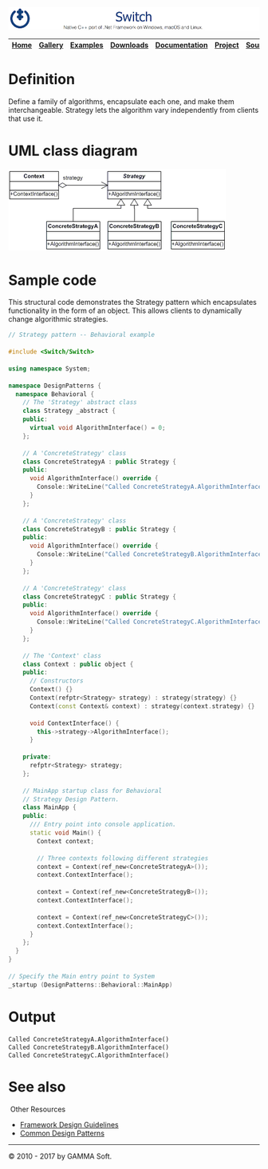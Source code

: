 ![Switch Header](Pictures/SwitchNativeC++port.png)

| [Home](Home.md) | [Gallery](Gallery.md) | [Examples](Examples.md) | [Downloads](Downloads.md) | [Documentation](Documentation.md) | [Project](https://sourceforge.net/projects/switchpro) | [Source](https://github.com/gammasoft71/switch) | [License](License.md) | [Contact](Contact.md) | [GAMMA Soft](https://gammasoft71.wixsite.com/gammasoft) |
|-----------------|-----------------------|-------------------------|-------------------------|-----------------------------------|-------------------------------------------------------|-------------------------------------------------|-----------------------|-----------------------|---------------------------------------------------------|

# Definition

Define a family of algorithms, encapsulate each one, and make them interchangeable. Strategy lets the algorithm vary independently from clients that use it.

# UML class diagram

![AbstractFactory](Pictures/DesignPatterns/strategy.gif)

# Sample code

This structural code demonstrates the Strategy pattern which encapsulates functionality in the form of an object. This allows clients to dynamically change algorithmic strategies.

```c++
// Strategy pattern -- Behavioral example
 
#include <Switch/Switch>
 
using namespace System;
 
namespace DesignPatterns {
  namespace Behavioral {
    // The 'Strategy' abstract class
    class Strategy _abstract {
    public:
      virtual void AlgorithmInterface() = 0;
    };
    
    // A 'ConcreteStrategy' class
    class ConcreteStrategyA : public Strategy {
    public:
      void AlgorithmInterface() override {
        Console::WriteLine("Called ConcreteStrategyA.AlgorithmInterface()");
      }
    };
    
    // A 'ConcreteStrategy' class
    class ConcreteStrategyB : public Strategy {
    public:
      void AlgorithmInterface() override {
        Console::WriteLine("Called ConcreteStrategyB.AlgorithmInterface()");
      }
    };
    
    // A 'ConcreteStrategy' class
    class ConcreteStrategyC : public Strategy {
    public:
      void AlgorithmInterface() override {
        Console::WriteLine("Called ConcreteStrategyC.AlgorithmInterface()");
      }
    };
    
    // The 'Context' class
    class Context : public object {
    public:
      // Constructors
      Context() {}
      Context(refptr<Strategy> strategy) : strategy(strategy) {}
      Context(const Context& context) : strategy(context.strategy) {}
      
      void ContextInterface() {
        this->strategy->AlgorithmInterface();
      }
 
    private:
      refptr<Strategy> strategy;
    };
    
    // MainApp startup class for Behavioral
    // Strategy Design Pattern.
    class MainApp {
    public:
      /// Entry point into console application.
      static void Main() {
        Context context;
        
        // Three contexts following different strategies
        context = Context(ref_new<ConcreteStrategyA>());
        context.ContextInterface();
        
        context = Context(ref_new<ConcreteStrategyB>());
        context.ContextInterface();
        
        context = Context(ref_new<ConcreteStrategyC>());
        context.ContextInterface();
      }
    };
  }
}
 
// Specify the Main entry point to System
_startup (DesignPatterns::Behavioral::MainApp)
```

# Output

```
Called ConcreteStrategyA.AlgorithmInterface()
Called ConcreteStrategyB.AlgorithmInterface()
Called ConcreteStrategyC.AlgorithmInterface()
```

# See also
​
Other Resources

* [Framework Design Guidelines](FrameworkDesignGuidelines.md)
* [Common Design Patterns](CommonDesignPatterns.md)

______________________________________________________________________________________________

© 2010 - 2017 by GAMMA Soft.
